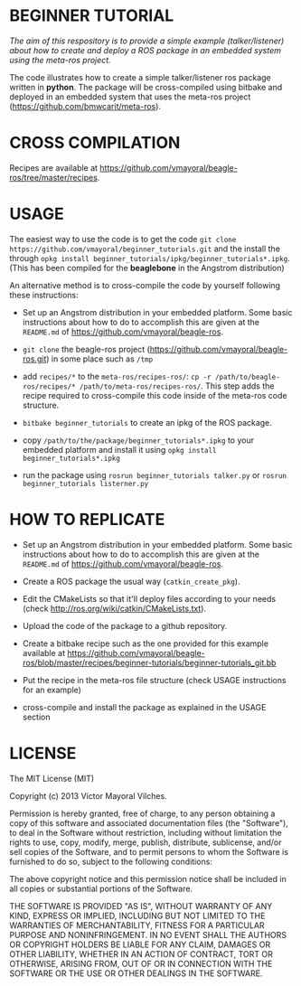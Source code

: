 BEGINNER TUTORIAL
==================

*The aim of this respository is to provide a simple example (talker/listener) about how to 
create and deploy a ROS package in an embedded system using the meta-ros project.*


The code illustrates how to create a simple talker/listener ros package written in **python**.
The package will be cross-compiled using bitbake and deployed in an embedded system
that uses the meta-ros project (https://github.com/bmwcarit/meta-ros).

CROSS COMPILATION
=================

Recipes are available at https://github.com/vmayoral/beagle-ros/tree/master/recipes.



USAGE
=====

The easiest way to use the code is to get the code `git clone https://github.com/vmayoral/beginner_tutorials.git` and the install the through `opkg install beginner_tutorials/ipkg/beginner_tutorials*.ipkg`. (This has been compiled for the **beaglebone** in the Angstrom distribution)

An alternative method is to cross-compile the code by yourself following these instructions:

* Set up an Angstrom distribution in your embedded platform. Some basic instructions about how to do to accomplish this are given at the `README.md`
of https://github.com/vmayoral/beagle-ros.

* `git clone` the beagle-ros project (https://github.com/vmayoral/beagle-ros.git) in some place such as `/tmp`

* add `recipes/*` to the `meta-ros/recipes-ros/`: `cp -r /path/to/beagle-ros/recipes/* /path/to/meta-ros/recipes-ros/`. This step adds the recipe required to cross-compile this code inside of the meta-ros code structure.

* `bitbake beginner_tutorials` to create an ipkg of the ROS package.

* copy `/path/to/the/package/beginner_tutorials*.ipkg` to your embedded platform and install it using `opkg install beginner_tutorials*.ipkg`

* run the package using `rosrun beginner_tutorials talker.py` or `rosrun beginner_tutorials listerner.py`

HOW TO REPLICATE
===================

* Set up an Angstrom distribution in your embedded platform. Some basic instructions about how to do to accomplish this are given at the `README.md`
of https://github.com/vmayoral/beagle-ros.

* Create a ROS package the usual way (`catkin_create_pkg`).

* Edit the CMakeLists so that it'll deploy files according to your needs (check http://ros.org/wiki/catkin/CMakeLists.txt).

* Upload the code of the package to a github repository.

* Create a bitbake recipe such as the one provided for this example available at https://github.com/vmayoral/beagle-ros/blob/master/recipes/beginner-tutorials/beginner-tutorials_git.bb

* Put the recipe in the meta-ros file structure (check USAGE instructions for an example)

* cross-compile and install the package as explained in the USAGE section 

LICENSE
=======

The MIT License (MIT)

Copyright (c) 2013 Víctor Mayoral Vilches.

Permission is hereby granted, free of charge, to any person obtaining a copy of this software and associated documentation files (the "Software"), to deal in the Software without restriction, including without limitation the rights to use, copy, modify, merge, publish, distribute, sublicense, and/or sell copies of the Software, and to permit persons to whom the Software is furnished to do so, subject to the following conditions:

The above copyright notice and this permission notice shall be included in all copies or substantial portions of the Software.

THE SOFTWARE IS PROVIDED "AS IS", WITHOUT WARRANTY OF ANY KIND, EXPRESS OR IMPLIED, INCLUDING BUT NOT LIMITED TO THE WARRANTIES OF MERCHANTABILITY, FITNESS FOR A PARTICULAR PURPOSE AND NONINFRINGEMENT. IN NO EVENT SHALL THE AUTHORS OR COPYRIGHT HOLDERS BE LIABLE FOR ANY CLAIM, DAMAGES OR OTHER LIABILITY, WHETHER IN AN ACTION OF CONTRACT, TORT OR OTHERWISE, ARISING FROM, OUT OF OR IN CONNECTION WITH THE SOFTWARE OR THE USE OR OTHER DEALINGS IN THE SOFTWARE.
